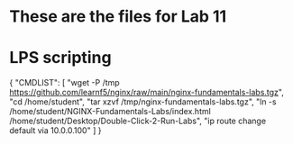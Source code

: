 # These are the files for Lab 11

# LPS scripting

{
  "CMDLIST": [
    "wget -P /tmp https://github.com/learnf5/nginx/raw/main/nginx-fundamentals-labs.tgz",
    "cd /home/student",
    "tar xzvf /tmp/nginx-fundamentals-labs.tgz",
    "ln -s /home/student/NGINX-Fundamentals-Labs/index.html /home/student/Desktop/Double-Click-2-Run-Labs",
    "ip route change default via 10.0.0.100"
  ]
}
